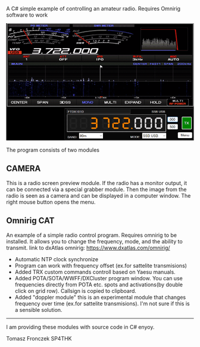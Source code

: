 A C# simple example of controlling an amateur radio.
Requires Omnirig software to work

<img src="Pictures/snapshot1.png" />

The program consists of two modules
<h2> CAMERA </h2>

This is a radio screen preview module.
If the radio has a monitor output, it can be connected via a special grabber module. Then the image from the radio is seen as a camera and can be displayed in a computer window.
The right mouse button opens the menu.

<h2> Omnirig CAT </h2>

An example of a simple radio control program. Requires omnirig to be installed. It allows you to change the frequency, mode, and the ability to transmit.
link to dxAtlas omnirig: https://www.dxatlas.com/omnirig/

- Automatic NTP clock synchronize
- Program can work with frequency offset (ex.for sattelite transmisions)
- Added TRX custom commands controll based on Yaesu manuals.
- Added POTA/SOTA/WWFF/DXCluster program window. You can use frequencies directly from POTA etc. spots and activations(by double click on grid row). Callsign is copied to clipboard.
- Added "doppler module" this is an experimental module that changes frequency over time (ex.for sattelite transmisions). I'm not sure if this is a sensible solution.


<hr/>

I am providing these modules with source code in C# enyoy.

Tomasz Fronczek SP4THK
